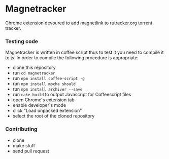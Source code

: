 Magnetracker
====================

Chrome extension devoured to add magnetlink to rutracker.org torrent tracker.

### Testing code

Magnetracker is written in coffee script thus to test it you need to compile it to js.
In order to compile the following procedure is appropriate:

- clone this repository
- run ``cd magnetracker``
- run ``npm install coffee-script -g``
- run ``npm install mocha should``
- run ``npm install archiver --save``
- run `cake build` to output Javascript for Coffeescript files
- open Chrome's extension tab
- enable developer's mode
- click "Load unpacked extension"
- select the root of the cloned repository

### Contributing

- clone
- make stuff
- send pull request